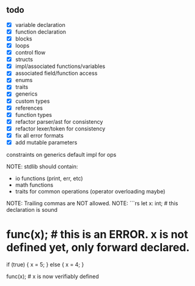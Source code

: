 ## todo
- [x] variable declaration
- [x] function declaration
- [x] blocks
- [x] loops
- [x] control flow
- [x] structs
- [x] impl/associated functions/variables
- [x] associated field/function access
- [x] enums
- [x] traits
- [x] generics
- [x] custom types
- [x] references
- [x] function types
- [x] refactor parser/ast for consistency
- [x] refactor lexer/token for consistency
- [x] fix all error formats
- [x] add mutable parameters

constraints on generics
default impl for ops

NOTE: stdlib should contain:
- io functions (print, err, etc)
- math functions
- traits for common operations (operator overloading maybe)

NOTE: Trailing commas are NOT allowed.
NOTE: ```rs
let x: int; # this declaration is sound
# func(x); # this is an ERROR. x is not defined yet, only forward declared.
if (true) {
    x = 5;
} else {
    x = 4;
}

func(x); # x is now verifiably defined
```